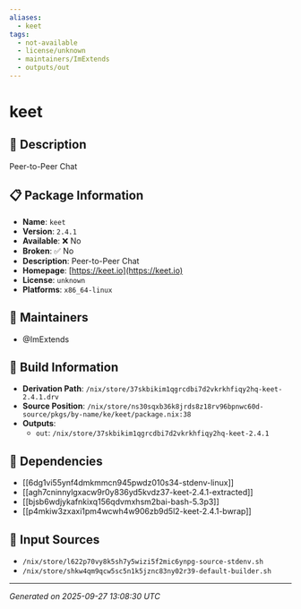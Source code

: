 ```yaml
---
aliases:
  - keet
tags:
  - not-available
  - license/unknown
  - maintainers/ImExtends
  - outputs/out
---
```


# keet

## 📝 Description

Peer-to-Peer Chat

## 📋 Package Information

- **Name**: `keet`
- **Version**: `2.4.1`
- **Available**: ❌ No
- **Broken**: ✅ No
- **Description**: Peer-to-Peer Chat
- **Homepage**: [https://keet.io](https://keet.io)
- **License**: `unknown`
- **Platforms**: `x86_64-linux`
## 👥 Maintainers

- @ImExtends


## 🔧 Build Information

- **Derivation Path**: `/nix/store/37skbikim1qgrcdbi7d2vkrkhfiqy2hq-keet-2.4.1.drv`
- **Source Position**: `/nix/store/ns30sqxb36k8jrds8z18rv96bpnwc60d-source/pkgs/by-name/ke/keet/package.nix:38`
- **Outputs**:
  - `out`:  `/nix/store/37skbikim1qgrcdbi7d2vkrkhfiqy2hq-keet-2.4.1`

## 🔗 Dependencies

- [[6dg1vi55ynf4dmkmmcn945pwdz010s34-stdenv-linux]]
- [[agh7cninnylgxacw9r0y836yd5kvdz37-keet-2.4.1-extracted]]
- [[bjsb6wdjykafnkixq156qdvmxhsm2bai-bash-5.3p3]]
- [[p4mkiw3zxaxi1pm4wcwh4w906zb9d5l2-keet-2.4.1-bwrap]]

## 📁 Input Sources

- `/nix/store/l622p70vy8k5sh7y5wizi5f2mic6ynpg-source-stdenv.sh`
- `/nix/store/shkw4qm9qcw5sc5n1k5jznc83ny02r39-default-builder.sh`

---
*Generated on 2025-09-27 13:08:30 UTC*
